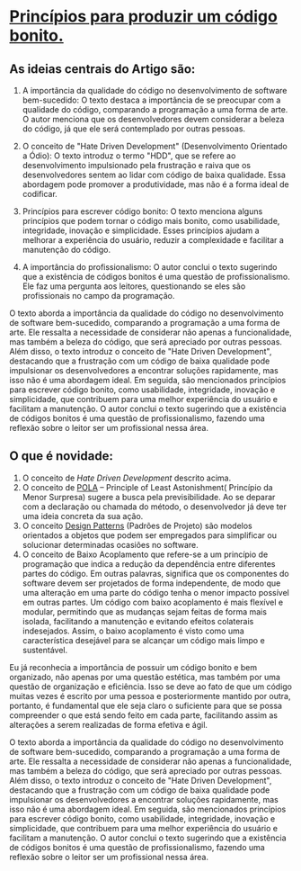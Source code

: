 
# [Princípios para produzir um código bonito.](https://www.profissionaisti.com.br/principios-para-produzir-um-codigo-bonito/)
     
## As ideias centrais do Artigo são:

1.  A importância da qualidade do código no desenvolvimento de software bem-sucedido: O texto destaca a importância de se preocupar com a qualidade do código, comparando a programação a uma forma de arte. O autor menciona que os desenvolvedores devem considerar a beleza do código, já que ele será contemplado por outras pessoas.

2.  O conceito de "Hate Driven Development" (Desenvolvimento Orientado a Ódio): O texto introduz o termo "HDD", que se refere ao desenvolvimento impulsionado pela frustração e raiva que os desenvolvedores sentem ao lidar com código de baixa qualidade. Essa abordagem pode promover a produtividade, mas não é a forma ideal de codificar.

3.  Princípios para escrever código bonito: O texto menciona alguns princípios que podem tornar o código mais bonito, como usabilidade, integridade, inovação e simplicidade. Esses princípios ajudam a melhorar a experiência do usuário, reduzir a complexidade e facilitar a manutenção do código.

4.  A importância do profissionalismo: O autor conclui o texto sugerindo que a existência de códigos bonitos é uma questão de profissionalismo. Ele faz uma pergunta aos leitores, questionando se eles são profissionais no campo da programação.

O texto aborda a importância da qualidade do código no desenvolvimento de software bem-sucedido, comparando a programação a uma forma de arte. Ele ressalta a necessidade de considerar não apenas a funcionalidade, mas também a beleza do código, que será apreciado por outras pessoas. Além disso, o texto introduz o conceito de "Hate Driven Development", destacando que a frustração com um código de baixa qualidade pode impulsionar os desenvolvedores a encontrar soluções rapidamente, mas isso não é uma abordagem ideal. Em seguida, são mencionados princípios para escrever código bonito, como usabilidade, integridade, inovação e simplicidade, que contribuem para uma melhor experiência do usuário e facilitam a manutenção. O autor conclui o texto sugerindo que a existência de códigos bonitos é uma questão de profissionalismo, fazendo uma reflexão sobre o leitor ser um profissional nessa área.



## O que é novidade:

1. O conceito de *Hate Driven Development* descrito acima.
2. O conceito de [POLA](https://www.andrecelestino.com/relevancia-da-expressividade-codigo/) – Principle of Least Astonishment( Princípio da Menor Surpresa) sugere a busca pela previsibilidade. Ao se deparar com a declaração ou chamada do método, o desenvolvedor já deve ter uma ideia concreta da sua ação.
3. O conceito [Design Patterns](https://www.profissionaisti.com.br/quais-design-patterns-devo-usar-no-meu-projeto/) (Padrões de Projeto) são modelos orientados a objetos que podem ser empregados para simplificar ou solucionar determinadas ocasiões no software.
4. O conceito de Baixo Acoplamento que refere-se a um princípio de programação que indica a redução da dependência entre diferentes partes do código. Em outras palavras, significa que os componentes do software devem ser projetados de forma independente, de modo que uma alteração em uma parte do código tenha o menor impacto possível em outras partes. Um código com baixo acoplamento é mais flexível e modular, permitindo que as mudanças sejam feitas de forma mais isolada, facilitando a manutenção e evitando efeitos colaterais indesejados. Assim, o baixo acoplamento é visto como uma característica desejável para se alcançar um código mais limpo e sustentável.

Eu já reconhecia a importância de possuir um código bonito e bem organizado, não apenas por uma questão estética, mas também por uma questão de organização e eficiência. Isso se deve ao fato de que um código muitas vezes é escrito por uma pessoa e posteriormente mantido por outra, portanto, é fundamental que ele seja claro o suficiente para que se possa compreender o que está sendo feito em cada parte, facilitando assim as alterações a serem realizadas de forma efetiva e ágil.


O texto aborda a importância da qualidade do código no desenvolvimento de software bem-sucedido, comparando a programação a uma forma de arte. Ele ressalta a necessidade de considerar não apenas a funcionalidade, mas também a beleza do código, que será apreciado por outras pessoas. Além disso, o texto introduz o conceito de "Hate Driven Development", destacando que a frustração com um código de baixa qualidade pode impulsionar os desenvolvedores a encontrar soluções rapidamente, mas isso não é uma abordagem ideal. Em seguida, são mencionados princípios para escrever código bonito, como usabilidade, integridade, inovação e simplicidade, que contribuem para uma melhor experiência do usuário e facilitam a manutenção. O autor conclui o texto sugerindo que a existência de códigos bonitos é uma questão de profissionalismo, fazendo uma reflexão sobre o leitor ser um profissional nessa área.


